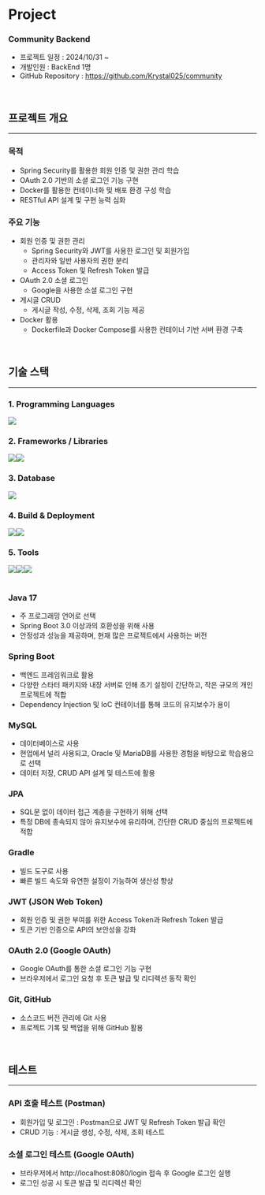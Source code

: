 # Project

### Community Backend
- 프로젝트 일정 : 2024/10/31 ~ 
- 개발인원 : BackEnd 1명 
- GitHub Repository : https://github.com/Krystal025/community
</br>

## 프로젝트 개요
---
### 목적
- Spring Security를 활용한 회원 인증 및 권한 관리 학습
- OAuth 2.0 기반의 소셜 로그인 기능 구현
- Docker를 활용한 컨테이너화 및 배포 환경 구성 학습
- RESTful API 설계 및 구현 능력 심화

### 주요 기능
- 회원 인증 및 권한 관리
  - Spring Security와 JWT를 사용한 로그인 및 회원가입
  - 관리자와 일반 사용자의 권한 분리
  - Access Token 및 Refresh Token 발급
- OAuth 2.0 소셜 로그인
  - Google을 사용한 소셜 로그인 구현
- 게시글 CRUD
  - 게시글 작성, 수정, 삭제, 조회 기능 제공
- Docker 활용
  - Dockerfile과 Docker Compose를 사용한 컨테이너 기반 서버 환경 구축
</br>

## 기술 스택
---
### 1. Programming Languages
<div style="display : flex">
    <img src="https://img.shields.io/badge/java-007396?style=for-the-badge&logo=OpenJDK&logoColor=white"/>
</div>

### 2. Frameworks / Libraries
<div style="display : flex">
    <img src="https://img.shields.io/badge/springboot-6DB33F?style=for-the-badge&logo=springboot&logoColor=white"/>
    <img src="https://img.shields.io/badge/Hibernate-59666C?style=for-the-badge&logo=Hibernate&logoColor=white">
</div>

### 3. Database
<div style="display : flex">
    <img src="https://img.shields.io/badge/MySQL-4479A1?style=for-the-badge&logo=MySQL&logoColor=white"/>
</div>

### 4. Build & Deployment
<div style="display : flex">
    <img src="https://img.shields.io/badge/docker-%230db7ed.svg?style=for-the-badge&logo=docker&logoColor=white"> 
    <img src="https://img.shields.io/badge/gradle-02303A?style=for-the-badge&logo=gradle&logoColor=white"/>
</div>

### 5. Tools
<div style="display : flex">
    <img src="https://img.shields.io/badge/intellijidea-000000?style=for-the-badge&logo=intellijidea&logoColor=white"/> 
    <img src="https://img.shields.io/badge/Git-F05032?style=for-the-badge&logo=git&logoColor=white"/> 
    <img src="https://img.shields.io/badge/GitHub-181717?style=for-the-badge&logo=gitHub&logoColor=white"/> 
</div>
</br>

### Java 17
- 주 프로그래밍 언어로 선택
- Spring Boot 3.0 이상과의 호환성을 위해 사용
- 안정성과 성능을 제공하며, 현재 많은 프로젝트에서 사용하는 버전

### Spring Boot
- 백엔드 프레임워크로 활용
- 다양한 스타터 패키지와 내장 서버로 인해 초기 설정이 간단하고, 작은 규모의 개인 프로젝트에 적합
- Dependency Injection 및 IoC 컨테이너를 통해 코드의 유지보수가 용이

### MySQL
- 데이터베이스로 사용
- 현업에서 널리 사용되고, Oracle 및 MariaDB를 사용한 경험을 바탕으로 학습용으로 선택
- 데이터 저장, CRUD API 설계 및 테스트에 활용

### JPA
- SQL문 없이 데이터 접근 계층을 구현하기 위해 선택
- 특정 DB에 종속되지 않아 유지보수에 유리하며, 간단한 CRUD 중심의 프로젝트에 적합

### Gradle
- 빌드 도구로 사용
- 빠른 빌드 속도와 유연한 설정이 가능하여 생산성 향상

### JWT (JSON Web Token)
- 회원 인증 및 권한 부여를 위한 Access Token과 Refresh Token 발급
- 토큰 기반 인증으로 API의 보안성을 강화

### OAuth 2.0 (Google OAuth)
- Google OAuth를 통한 소셜 로그인 기능 구현
- 브라우저에서 로그인 요청 후 토큰 발급 및 리디렉션 동작 확인

### Git, GitHub
- 소스코드 버전 관리에 Git 사용
- 프로젝트 기록 및 백업을 위해 GitHub 활용
</br>

## 테스트
---
### API 호출 테스트 (Postman)
- 회원가입 및 로그인 : Postman으로 JWT 및 Refresh Token 발급 확인
- CRUD 기능 : 게시글 생성, 수정, 삭제, 조회 테스트

### 소셜 로그인 테스트 (Google OAuth)
- 브라우저에서 http://localhost:8080/login 접속 후 Google 로그인 실행
- 로그인 성공 시 토큰 발급 및 리디렉션 확인
</br>




